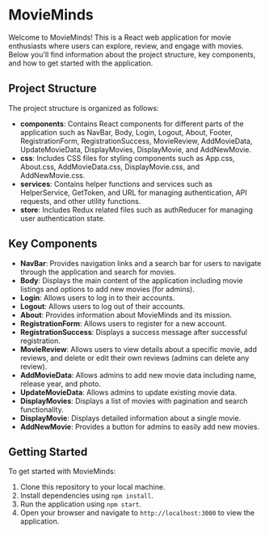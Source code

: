 # MovieMinds

Welcome to MovieMinds! This is a React web application for movie enthusiasts where users can explore, review, and engage with movies. Below you'll find information about the project structure, key components, and how to get started with the application.

## Project Structure

The project structure is organized as follows:

- **components**: Contains React components for different parts of the application such as NavBar, Body, Login, Logout, About, Footer, RegistrationForm, RegistrationSuccess, MovieReview, AddMovieData, UpdateMovieData, DisplayMovies, DisplayMovie, and AddNewMovie.
- **css**: Includes CSS files for styling components such as App.css, About.css, AddMovieData.css, DisplayMovie.css, and AddNewMovie.css.
- **services**: Contains helper functions and services such as HelperService, GetToken, and URL for managing authentication, API requests, and other utility functions.
- **store**: Includes Redux related files such as authReducer for managing user authentication state.

## Key Components

- **NavBar**: Provides navigation links and a search bar for users to navigate through the application and search for movies.
- **Body**: Displays the main content of the application including movie listings and options to add new movies (for admins).
- **Login**: Allows users to log in to their accounts.
- **Logout**: Allows users to log out of their accounts.
- **About**: Provides information about MovieMinds and its mission.
- **RegistrationForm**: Allows users to register for a new account.
- **RegistrationSuccess**: Displays a success message after successful registration.
- **MovieReview**: Allows users to view details about a specific movie, add reviews, and delete or edit their own reviews (admins can delete any review).
- **AddMovieData**: Allows admins to add new movie data including name, release year, and photo.
- **UpdateMovieData**: Allows admins to update existing movie data.
- **DisplayMovies**: Displays a list of movies with pagination and search functionality.
- **DisplayMovie**: Displays detailed information about a single movie.
- **AddNewMovie**: Provides a button for admins to easily add new movies.

## Getting Started

To get started with MovieMinds:

1. Clone this repository to your local machine.
2. Install dependencies using `npm install`.
3. Run the application using `npm start`.
4. Open your browser and navigate to `http://localhost:3000` to view the application.
